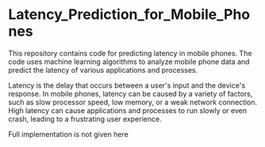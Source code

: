 # Latency_Prediction_for_Mobile_Phones

This repository contains code for predicting latency in mobile phones. The code uses machine learning algorithms to analyze mobile phone data and predict the latency of various applications and processes.

Latency is the delay that occurs between a user's input and the device's response. In mobile phones, latency can be caused by a variety of factors, such as slow processor speed, low memory, or a weak network connection. High latency can cause applications and processes to run slowly or even crash, leading to a frustrating user experience.

Full implementation is not given here
